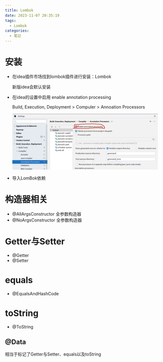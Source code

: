 ```yaml
---
title: Lombok
date: 2023-11-07 20:35:19
tags:
  - Lombok
categories:
  - 笔记
---
```


# 安装

- 在idea插件市场找到lombok插件进行安装：Lombok

    新版idea会默认安装

- 在idea的设置中启用 enable annotation processing

    Build, Execution, Deployment > Compuler > Annoation Processors

    ![image-20231107202940311](Lombok/image-20231107202940311.png)

- 导入LomBok依赖

# 构造器相关

- @AllArgsConstructor 全参数构造器
- @NoArgsConstructor 全参数构造器

# Getter与Setter

- @Getter
- @Setter

# equals

- @EqualsAndHashCode

# toString

- @ToString

## @Data

相当于标记了Getter与Setter、equals以及toString